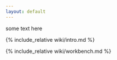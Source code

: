 ```yaml
---
layout: default
---
```


some text here

{% include_relative wiki/intro.md %}

{% include_relative wiki/workbench.md %}
